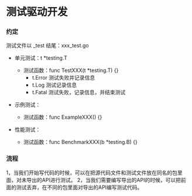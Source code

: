 # 测试驱动开发

### 约定
测试文件以 _test 结尾：xxx_test.go

- 单元测试：t *testing.T
  - 测试函数：func TestXXX(t *testing.T) {}
    - t.Error 测试失败并记录信息
    - t.Log 测试记录信息
    - t.Fatal 测试失败，记录信息，并结束测试


- 示例测试：
  - 测试函数：func ExampleXXX() {}

- 性能测试：
  - 测试函数：func BenchmarkXXX(b *testing.B) {}

### 流程
1，当我们开始写代码的时候，可以在把源代码文件和测试文件放在同名的包里面，对未导出的API进行测试。
2，当我们需要编写导出的API的时候，可以把前面的测试丢弃，在不同的包里面对导出的API编写测试代码。

